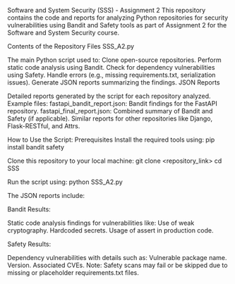 Software and System Security (SSS) - Assignment 2
This repository contains the code and reports for analyzing Python repositories for security vulnerabilities using Bandit and Safety tools as part of Assignment 2 for the Software and System Security course.

Contents of the Repository
Files
SSS_A2.py

The main Python script used to:
Clone open-source repositories.
Perform static code analysis using Bandit.
Check for dependency vulnerabilities using Safety.
Handle errors (e.g., missing requirements.txt, serialization issues).
Generate JSON reports summarizing the findings.
JSON Reports

Detailed reports generated by the script for each repository analyzed.
Example files:
fastapi_bandit_report.json: Bandit findings for the FastAPI repository.
fastapi_final_report.json: Combined summary of Bandit and Safety (if applicable).
Similar reports for other repositories like Django, Flask-RESTful, and Attrs.

How to Use the Script:
Prerequisites
Install the required tools using: 
pip install bandit safety

Clone this repository to your local machine:
git clone <repository_link>
cd SSS

Run the script using:
python SSS_A2.py

The JSON reports include:

Bandit Results:

Static code analysis findings for vulnerabilities like:
Use of weak cryptography.
Hardcoded secrets.
Usage of assert in production code.

Safety Results:

Dependency vulnerabilities with details such as:
Vulnerable package name.
Version.
Associated CVEs.
Note: Safety scans may fail or be skipped due to missing or placeholder requirements.txt files.
